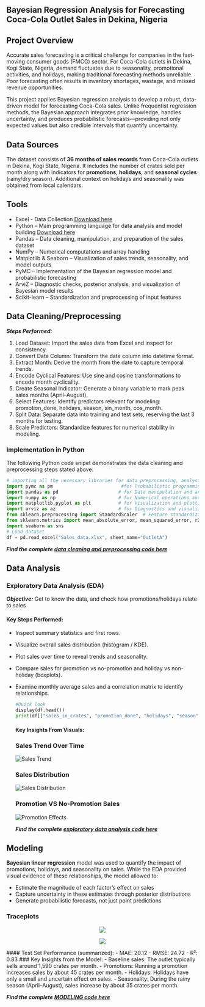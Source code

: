 ## Bayesian Regression Analysis for Forecasting Coca-Cola Outlet Sales in Dekina, Nigeria

## Project Overview

Accurate sales forecasting is a critical challenge for companies in the fast-moving consumer goods (FMCG) sector. For Coca-Cola outlets in Dekina, Kogi State, Nigeria, demand fluctuates due to seasonality, promotional activities, and holidays, making traditional forecasting methods unreliable. Poor forecasting often results in inventory shortages, wastage, and missed revenue opportunities.

This project applies Bayesian regression analysis to develop a robust, data-driven model for forecasting Coca-Cola sales. Unlike frequentist regression methods, the Bayesian approach integrates prior knowledge, handles uncertainty, and produces probabilistic forecasts—providing not only expected values but also credible intervals that quantify uncertainty.

## Data Sources

The dataset consists of **36 months of sales records** from Coca-Cola outlets in Dekina, Kogi State, Nigeria. It includes the number of crates sold per month along with indicators for **promotions**, **holidays**, and **seasonal cycles** (rainy/dry season). Additional context on holidays and seasonality was obtained from local calendars.

## Tools

- Excel - Data Collection [Download here](https://microsoft.com)
- Python – Main programming language for data analysis and model building [Download here](https://www.python.org/downloads/)
- Pandas – Data cleaning, manipulation, and preparation of the sales dataset
- NumPy – Numerical computations and array handling
- Matplotlib & Seaborn – Visualization of sales trends, seasonality, and model outputs
- PyMC – Implementation of the Bayesian regression model and probabilistic forecasting
- ArviZ – Diagnostic checks, posterior analysis, and visualization of Bayesian model results
- Scikit-learn – Standardization and preprocessing of input features

## Data Cleaning/Preprocessing 

***Steps Performed:***
1. Load Dataset: Import the sales data from Excel and inspect for consistency.
2. Convert Date Column: Transform the date column into datetime format.
3. Extract Month: Derive the month from the date to capture temporal trends.
4. Encode Cyclical Features: Use sine and cosine transformations to encode month cyclicality.
5. Create Seasonal Indicator: Generate a binary variable to mark peak sales months (April–August).
6. Select Features: Identify predictors relevant for modeling: promotion_done, holidays, season, sin_month, cos_month.
7. Split Data: Separate data into training and test sets, reserving the last 3 months for testing.
8. Scale Predictors: Standardize features for numerical stability in modeling.

### Implementation in Python

The following Python code snipet demonstrates the data cleaning and preprocessing steps stated above:

```python
# importing all the necessary libraries for data preprocessing, analysis and visualization
import pymc as pm                         #for Probabilistic programming for Bayesian modeling
import pandas as pd                      # for Data manipulation and analysis
import numpy as np                       # for Numerical operations and array handling
import matplotlib.pyplot as plt          # for Visualization and plotting
import arviz as az                       # for Diagnostics and visualization of Bayesian inference
from sklearn.preprocessing import StandardScaler  # Feature standardization
from sklearn.metrics import mean_absolute_error, mean_squared_error, r2_score  # Model evaluation metrics
import seaborn as sns
# Load dataset
df = pd.read_excel("Sales_data.xlsx", sheet_name="OutletA")
```
***Find the complete [data cleaning and preprocessing code here](/scripts/data_cleaning_and_preprocessing.ipynb)***

## Data Analysis
### Exploratory Data Analysis (EDA)
***Objective:*** Get to know the data, and check how promotions/holidays relate to sales 

#### Key Steps Performed:
- Inspect summary statistics and first rows.
- Visualize overall sales distribution (histogram / KDE).
- Plot sales over time to reveal trends and seasonality.
- Compare sales for promotion vs no-promotion and holiday vs non-holiday (boxplots).
- Examine monthly average sales and a correlation matrix to identify relationships.
  ```python
  #Quick look
  display(df.head())
  print(df[["sales_in_crates", "promotion_done", "holidays", "season"]].describe())
  ```
  #### Key Insights From Visuals:
  ### Sales Trend Over Time
  ![Sales Trend](Images/Sales_trend.png)
  ### Sales Distribution
  ![Sales Distribution](Images/Sales_distribution.png)
  ### Promotion VS No-Promotion Sales
  ![Promotion Effects](Images/Promotion_effect.png)

     
  ***Find the complete [exploratory data analysis code here](/scripts/EDA.ipynb)***

## Modeling
**Bayesian linear regression** model was used to quantify the impact of promotions, holidays, and seasonality on sales. While the EDA provided visual evidence of these relationships, the model allowed to:
- Estimate the magnitude of each factor’s effect on sales
- Capture uncertainty in these estimates through posterior distributions
- Generate probabilistic forecasts, not just point predictions

### Traceplots
<p align="center"> <img src="Images/Trace_plot1.png"/> </p>
<p align="center"> <img src="Images/Trace_plot2.png"/> </p>
#### Test Set Performance (summarized):
- MAE: 20.12
- RMSE: 24.72
- R²: 0.83
### Key Insights from the Model:
- Baseline sales: The outlet typically sells around 1,590 crates per month.
- Promotions: Running a promotion increases sales by about 45 crates per month.
- Holidays: Holidays have only a small and uncertain effect on sales.
- Seasonality: During the rainy season (April–August), sales increase by about 35 crates per month.

  ***Find the complete [MODELING code here](/scripts/Modeling_script.ipynb)***
